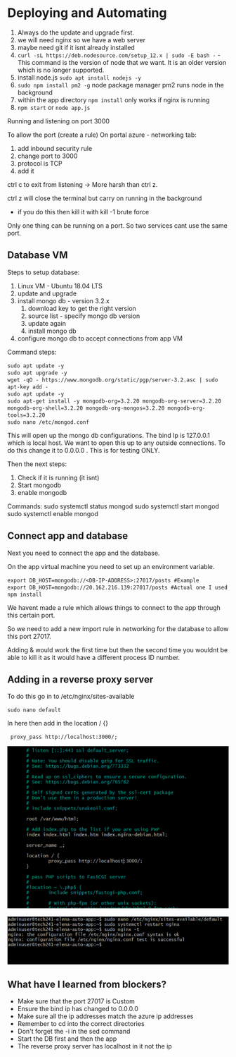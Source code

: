 # Deploying and Automating

1. Always do the update and upgrade first.
2. we will need nginx so we have a web server
3. maybe need git if it isnt already installed
4. `curl -sL https://deb.nodesource.com/setup_12.x | sudo -E bash -` - This command is the version of node that we want. It is an older version which is no longer supported.
5. install node.js `sudo apt install nodejs -y`
6. `sudo npm install pm2 -g` node package manager pm2 runs node in the background
7. within the app directory `npm install` only works if nginx is running
8.  `npm start` or `node app.js`

Running and listening on port 3000

To allow the port (create a rule)
On portal azure - networking tab:
1. add inbound security rule
2. change port to 3000
3. protocol is TCP
4. add it

ctrl c to exit from listening -> More harsh than ctrl z.

ctrl z will close the terminal but carry on running in the background
- if you do this then kill it with kill -1 brute force
  
Only one thing can be running on a port. So two services cant use the same port. 

## Database VM

Steps to setup database:

1. Linux VM - Ubuntu 18.04 LTS
2. update and upgrade
3. install mongo db - version 3.2.x
   1. download key to get the right version
   2. source list - specify mongo db version
   3. update again
   4. install mongo db
4. configure mongo db to accept connections from app VM

Command steps:

    sudo apt update -y
    sudo apt upgrade -y
    wget -qO - https://www.mongodb.org/static/pgp/server-3.2.asc | sudo apt-key add -
    sudo apt update -y
    sudo apt-get install -y mongodb-org=3.2.20 mongodb-org-server=3.2.20 mongodb-org-shell=3.2.20 mongodb-org-mongos=3.2.20 mongodb-org-tools=3.2.20
    sudo nano /etc/mongod.conf

This will open up the mongo db configurations. The bind Ip is 127.0.0.1 which is local host. We want to open this up to any outside connections. To do this change it to 0.0.0.0 . This is for testing ONLY.

Then the next steps:

1. Check if it is running (it isnt)
2. Start mongodb
3. enable mongodb

Commands: 
    sudo systemctl status mongod
    sudo systemctl start mongod
    sudo systemctl enable mongod

## Connect app and database

Next you need to connect the app and the database.

On the app virtual machine you need to set up an environment variable.

    export DB_HOST=mongodb://<DB-IP-ADDRESS>:27017/posts #Example
    export DB_HOST=mongodb://20.162.216.139:27017/posts #Actual one I used
    npm install

We havent made a rule which allows things to connect to the app through this certain port.

So we need to add a new import rule in networking for the database to allow this port 27017.

Adding & would work the first time but then the second time you wouldnt be able to kill it as it would have a different process ID number.

## Adding in a reverse proxy server

To do this go in to /etc/nginx/sites-available

    sudo nano default

In here then add in the location / {}

     proxy_pass http://localhost:3000/;

![reverse proxy img](reverse_proxy_img.png)

![reverse proxy commands](<reverse proxy commands.png>)


## What have I learned from blockers?

- Make sure that the port 27017 is Custom
- Ensure the bind ip has changed to 0.0.0.0
- Make sure all the ip addresses match the azure ip addresses
- Remember to cd into the correct directories
- Don't forget the -i in the sed command
- Start the DB first and then the app
- The reverse proxy server has localhost in it not the ip

